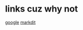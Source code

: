 # links cuz why not
[google](https://www.google.com/?safe=active&ssui=on)
[markdit]([google](https://www.google.com/?safe=active&ssui=on))
